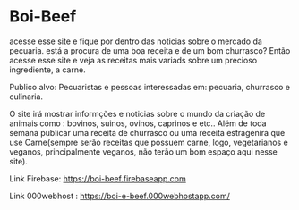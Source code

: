 ﻿# Boi-Beef
acesse esse site e fique por dentro das noticias sobre o mercado da pecuaria.
está a procura de uma boa receita e de um bom churrasco? Então acesse esse site e veja as receitas mais variads sobre um precioso ingrediente, a carne.

Publico alvo: Pecuaristas e pessoas interessadas em: pecuaria, churrasco e culinaria.

O site irá mostrar informções e noticias sobre o mundo da criação de animais como : bovinos, suinos, ovinos, caprinos e etc.. Além de toda 
semana publicar uma receita de churrasco ou uma receita estragenira que use Carne(sempre serão receitas que possuem carne, logo, 
vegetarianos e veganos, principalmente veganos, não terão um bom espaço aqui nesse site).

Link Firebase: https://boi-beef.firebaseapp.com

Link 000webhost : https://boi-e-beef.000webhostapp.com/
